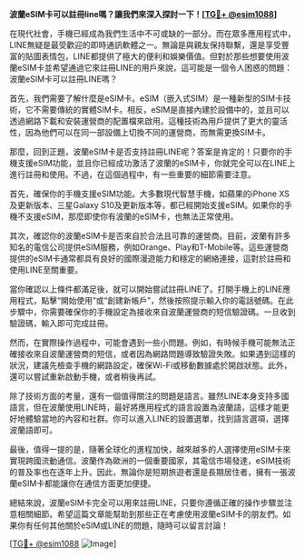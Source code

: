 **波蘭eSIM卡可以註冊line嗎？讓我們來深入探討一下！[[TG💪+ @esim1088](https://t.me/s/esim1088)]**

在現代社會，手機已經成為我們生活中不可或缺的一部分。而在眾多應用程式中，LINE無疑是最受歡迎的即時通訊軟體之一。無論是與親友保持聯繫，還是享受豐富的貼圖表情包，LINE都提供了極大的便利和娛樂價值。但對於那些想要使用波蘭eSIM卡並希望通過它來註冊LINE的用戶來說，這可能是一個令人困惑的問題：波蘭eSIM卡可以註冊LINE嗎？

首先，我們需要了解什麼是eSIM卡。eSIM（嵌入式SIM）是一種新型的SIM卡技術，它不需要傳統的實體SIM卡。相反，eSIM是直接內建於設備中的，並且可以透過網路下載和安裝運營商的配置檔來啟用。這種技術為用戶提供了更大的靈活性，因為他們可以在同一部設備上切換不同的運營商，而無需更換SIM卡。

那麼，回到正題，波蘭eSIM卡是否支持註冊LINE呢？答案是肯定的！只要你的手機支援eSIM功能，並且你已經成功激活了波蘭的eSIM卡，你就完全可以在LINE上進行註冊和使用。不過，在這個過程中，有一些重要的細節需要注意。

首先，確保你的手機支援eSIM功能。大多數現代智慧手機，如蘋果的iPhone XS及更新版本、三星Galaxy S10及更新版本等，都已經開始支援eSIM。如果你的手機不支援eSIM，那麼即使你有波蘭的eSIM卡，也無法正常使用。

其次，確認你的波蘭eSIM卡是否來自於合法且可靠的運營商。目前，波蘭有許多知名的電信公司提供eSIM服務，例如Orange、Play和T-Mobile等。這些運營商提供的eSIM卡通常都具有良好的國際漫遊能力和穩定的網絡連接，這對於註冊和使用LINE至關重要。

當你確認以上條件都滿足後，就可以開始嘗試註冊LINE了。打開手機上的LINE應用程式，點擊“開始使用”或“創建新帳戶”，然後按照提示輸入你的電話號碼。在此步驟中，你需要確保你的手機設定為接收來自波蘭運營商的短信驗證碼。一旦收到驗證碼，輸入即可完成註冊。

然而，在實際操作過程中，可能會遇到一些小問題。例如，有時候手機可能無法正確接收來自波蘭運營商的短信，或者因為網路問題導致驗證失敗。如果遇到這樣的狀況，建議先檢查手機的網路設定，確保Wi-Fi或移動數據處於開啟狀態。此外，還可以嘗試重新啟動手機，或者稍後再試。

除了技術方面的考量，還有一個值得關注的問題是語言。雖然LINE本身支持多國語言，但在波蘭使用LINE時，最好將應用程式的語言設置為波蘭語，這樣才能更好地體驗當地的內容和社群。你可以進入LINE的設置選單，找到語言選項，選擇波蘭語即可。

最後，值得一提的是，隨著全球化的進程加快，越來越多的人選擇使用eSIM卡來實現跨國流動通信。波蘭作為歐洲的一個重要國家，其電信市場發達，eSIM技術的普及率也在逐年上升。因此，無論你是短期旅遊者還是長期居住者，擁有一張波蘭eSIM卡都能讓你在通信方面更加便捷。

總結來說，波蘭eSIM卡完全可以用來註冊LINE，只要你遵循正確的操作步驟並注意相關細節。希望這篇文章能幫助到那些正在考慮使用波蘭eSIM卡的朋友們。如果你有任何其他關於eSIM或LINE的問題，隨時可以留言討論！

[[TG💪+ @esim1088](https://t.me/s/esim1088) ![Image](https://i.postimg.cc/4NQfJmqS/Snipaste-2025-05-13-00-14-12.png)]